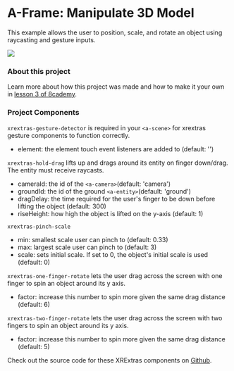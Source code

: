 # A-Frame: Manipulate 3D Model

This example allows the user to position, scale, and rotate an object using raycasting and gesture inputs.

![](https://media.giphy.com/media/6sWoOFGEDIz1e2K0P7/giphy.gif)

### About this project

Learn more about how this project was made and how to make it your own in [lesson 3 of 8cademy](https://www.notion.so/8cademy/Lesson-3-Animations-Assets-and-A-Frame-ed19e288ae344a64b98e5849a2b0a48e).

### Project Components

`xrextras-gesture-detector` is required in your `<a-scene>` for xrextras gesture components
to function correctly.

- element: the element touch event listeners are added to (default: '')

`xrextras-hold-drag` lifts up and drags around its entity on finger down/drag. The entity must receive raycasts.

- cameraId: the id of the `<a-camera>`(default: 'camera')
- groundId: the id of the ground `<a-entity>`(default: 'ground')
- dragDelay: the time required for the user's finger to be down before lifting the object (default: 300)
- riseHeight: how high the object is lifted on the y-axis (default: 1)

`xrextras-pinch-scale`

- min: smallest scale user can pinch to (default: 0.33)
- max: largest scale user can pinch to (default: 3)
- scale: sets initial scale. If set to 0, the object's initial scale is used (default: 0)

`xrextras-one-finger-rotate` lets the user drag across the screen with one finger
to spin an object around its y axis.

- factor: increase this number to spin more given the same drag distance (default: 6)

`xrextras-two-finger-rotate` lets the user drag across the screen with two fingers
to spin an object around its y axis.

- factor: increase this number to spin more given the same drag distance (default: 5)

Check out the source code for these XRExtras components on [Github](https://8th.io/xrextras-components).
